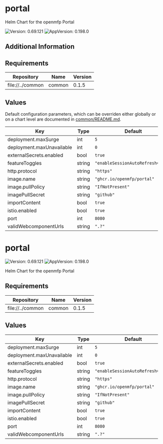# portal

Helm Chart for the openmfp Portal

![Version: 0.69.121](https://img.shields.io/badge/Version-0.69.121-informational?style=flat-square) ![AppVersion: 0.198.0](https://img.shields.io/badge/AppVersion-0.198.0-informational?style=flat-square)

## Additional Information

## Requirements

| Repository | Name | Version |
|------------|------|---------|
| file://../common | common | 0.1.5 |

## Values

Default configuration parameters, which can be overriden either globally or on a chart level are documented in [common/README.md](../common/README.md).

| Key | Type | Default | Description |
|-----|------|---------|-------------|
| deployment.maxSurge | int | `5` |  |
| deployment.maxUnavailable | int | `0` |  |
| externalSecrets.enabled | bool | `true` |  |
| featureToggles | string | `"enableSessionAutoRefresh=true"` |  |
| http.protocol | string | `"https"` |  |
| image.name | string | `"ghcr.io/openmfp/portal"` |  |
| image.pullPolicy | string | `"IfNotPresent"` |  |
| imagePullSecret | string | `"github"` |  |
| importContent | bool | `true` |  |
| istio.enabled | bool | `true` |  |
| port | int | `8080` |  |
| validWebcomponentUrls | string | `".?"` |  |

# portal

![Version: 0.69.121](https://img.shields.io/badge/Version-0.69.121-informational?style=flat-square) ![AppVersion: 0.198.0](https://img.shields.io/badge/AppVersion-0.198.0-informational?style=flat-square)

Helm Chart for the openmfp Portal

## Requirements

| Repository | Name | Version |
|------------|------|---------|
| file://../common | common | 0.1.5 |

## Values

| Key | Type | Default | Description |
|-----|------|---------|-------------|
| deployment.maxSurge | int | `5` |  |
| deployment.maxUnavailable | int | `0` |  |
| externalSecrets.enabled | bool | `true` |  |
| featureToggles | string | `"enableSessionAutoRefresh=true"` |  |
| http.protocol | string | `"https"` |  |
| image.name | string | `"ghcr.io/openmfp/portal"` |  |
| image.pullPolicy | string | `"IfNotPresent"` |  |
| imagePullSecret | string | `"github"` |  |
| importContent | bool | `true` |  |
| istio.enabled | bool | `true` |  |
| port | int | `8080` |  |
| validWebcomponentUrls | string | `".?"` |  |

